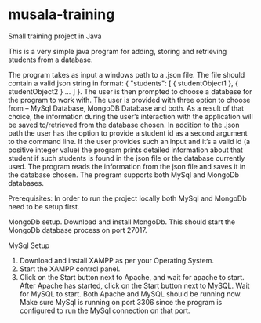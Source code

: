 # musala-training
Small training project in Java


This is a very simple java program for adding, storing and retrieving students from a database. 

The program takes as input a windows path to a .json file. The file should contain a valid json string in format: { "students": [ { studentObject1 }, { studentObject2 } …  ] }. The user is then prompted to choose a database for the program to work with. The user is provided with three option to choose from – MySql Database, MongoDB Database and both. As a result of that choice, the information during the user’s interaction with the application will be saved to/retrieved from the database chosen. In addition to the .json path the user has the option to provide a student id as a second argument to the command line. If the user provides such an input and it’s a valid id (a positive integer value) the program prints detailed information about that student if such students is found in the json file or the database currently used.
The program reads the information from the json file and saves it in the database chosen. The program supports both MySql and MongoDb databases.

Prerequisites:
In order to run the project locally both MySql and MongoDb need to be setup first.

MongoDb setup.
Download and install MongoDb. This should start the MongoDb database process on port 27017.

MySql Setup
1.	Download and install XAMPP as per your Operating System.
2.	Start the XAMPP control panel.
3.	Click on the Start button next to Apache, and wait for apache to start. After Apache has started, click on the Start button next to MySQL. Wait for MySQL to start. Both Apache and MySQL should be running now.
Make sure MySql is running on port 3306 since the program is configured to run the MySql connection on that port.
